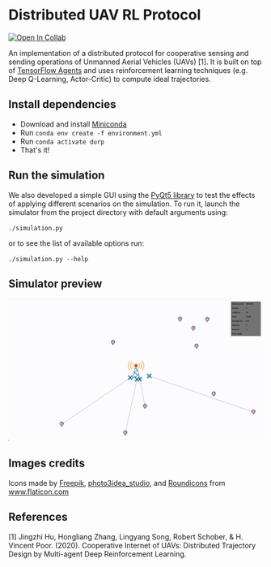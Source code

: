 # Distributed UAV RL Protocol

[![Open In Collab](https://colab.research.google.com/assets/colab-badge.svg)](https://colab.research.google.com/github/AlessioLuciani/distributed-uav-rl-protocol)

An implementation of a distributed protocol for cooperative sensing and sending operations of Unmanned Aerial Vehicles (UAVs) [1]. It is built on top of [TensorFlow Agents](https://www.tensorflow.org/agents) and uses reinforcement learning techniques (e.g. Deep Q-Learning, Actor-Critic) to compute ideal trajectories.

## Install dependencies
- Download and install [Miniconda](https://docs.conda.io/en/latest/miniconda.html)
- Run ```conda env create -f environment.yml```
- Run ```conda activate durp```
- That's it!

## Run the simulation
We also developed a simple GUI using the [PyQt5 library](https://www.riverbankcomputing.com/software/pyqt/) to test the effects of applying different scenarios on the simulation. To run it, launch the simulator from the project directory with default arguments using:

```shell
./simulation.py
```
or to see the list of available options run:

```shell
./simulation.py --help
```

## Simulator preview

<img src="images/simulation.gif">

## Images credits
Icons made by <a href="https://www.freepik.com" title="Freepik">Freepik</a>, <a href="https://www.flaticon.com/authors/photo3idea-studio" title="photo3idea_studio">photo3idea_studio</a>, and <a href="https://www.flaticon.com/authors/roundicons" title="Roundicons">Roundicons</a> from <a href="https://www.flaticon.com/" title="Flaticon">www.flaticon.com</a>

## References
[1] Jingzhi Hu, Hongliang Zhang, Lingyang Song, Robert Schober, & H. Vincent Poor. (2020). Cooperative Internet of UAVs: Distributed Trajectory Design by Multi-agent Deep Reinforcement Learning.
